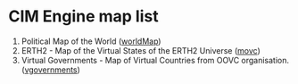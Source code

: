 # CIM Engine map list

1. Political Map of the World  ([worldMap](https://cimengine.github.io/map/?id=worldMap))
2. ERTH2 - Map of the Virtual States of the ERTH2 Universe ([movc](https://cimengine.github.io/map/?id=movc))
3. Virtual Governments - Map of Virtual Countries from OOVC organisation. ([vgovernments](https://cimengine.github.io/map/?id=vgovernments))
